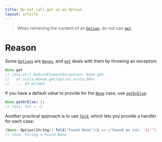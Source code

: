 ```yaml
---
title: Do not call get on an Option
layout: article
---
```


> When retrieving the content of an [`Option`], do not use [`get`].

# Reason

Some [`Options`][`Option`] are [`Nones`][`None`], and [`get`] deals with them by throwing an exception:

```scala
None.get
// java.util.NoSuchElementException: None.get
//   at scala.None$.get(Option.scala:366)
//   ... 43 elided
```

If you have a default value to provide for the [`None`] case, use [`getOrElse`]:

```scala
None.getOrElse(-1)
// res1: Int = -1
```

Another practical approach is to use [`fold`], which lets you provide a handler for each case:

```scala
(None: Option[String]).fold("Found None")(i => s"Found an int: '$i'")
// res2: String = Found None
```

[`Option`]:https://www.scala-lang.org/api/2.12.8/scala/Option.html
[`None`]:https://www.scala-lang.org/api/2.12.8/scala/None$.html
[`get`]:https://www.scala-lang.org/api/2.12.8/scala/Option.html#get:A
[`getOrElse`]:https://www.scala-lang.org/api/2.12.8/scala/Option.html#getOrElse[B%3E:A](default:=%3EB):B
[`fold`]:https://www.scala-lang.org/api/2.12.8/scala/Option.html#fold[A1%3E:A](z:A1)(op:(A1,A1)=%3EA1):A1
